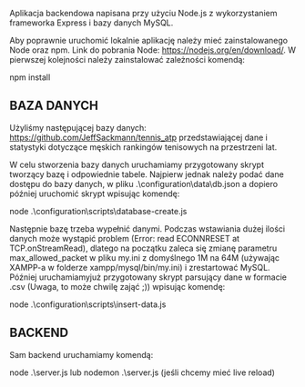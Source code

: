 Aplikacja backendowa napisana przy użyciu Node.js z wykorzystaniem frameworka Express i bazy danych MySQL.

Aby poprawnie uruchomić lokalnie aplikację należy mieć zainstalowanego Node oraz npm. Link do pobrania Node: https://nodejs.org/en/download/. W pierwszej kolejności należy zainstalować zależności komendą:

npm install

BAZA DANYCH
-----------

Użyliśmy następującej bazy danych: https://github.com/JeffSackmann/tennis_atp przedstawiającej dane i statystyki dotyczące męskich rankingów tenisowych na przestrzeni lat.

W celu stworzenia bazy danych uruchamiamy przygotowany skrypt tworzący bazę i odpowiednie tabele. Najpierw jednak należy podać dane dostępu do bazy danych, w pliku .\configuration\data\db.json a dopiero później uruchomić skrypt wpisując komendę:

node .\configuration\scripts\database-create.js

Następnie bazę trzeba wypełnić danymi. Podczas wstawiania dużej ilości danych może wystąpić problem (Error: read ECONNRESET at TCP.onStreamRead), dlatego na początku zaleca się zmianę parametru max_allowed_packet w pliku my.ini z domyślnego 1M na 64M (używając XAMPP-a w folderze xampp/mysql/bin/my.ini) i zrestartować MySQL. Później uruchamiamyjuż przygotowany skrypt parsujący dane w formacie .csv (Uwaga, to może chwilę zająć ;)) wpisując komendę:

node .\configuration\scripts\insert-data.js

BACKEND
-------

Sam backend uruchamiamy komendą:

node .\server.js lub nodemon .\server.js (jeśli chcemy mieć live reload)